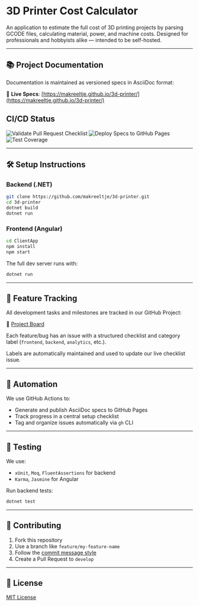 # 3D Printer Cost Calculator

An application to estimate the full cost of 3D printing projects by parsing GCODE files, calculating material, power, and machine costs. Designed for professionals and hobbyists alike — intended to be self-hosted.

---

## 📚 Project Documentation

Documentation is maintained as versioned specs in AsciiDoc format:

🔗 **Live Specs**: [https://makreeltje.github.io/3d-printer/](https://makreeltje.github.io/3d-printer/)


## CI/CD Status

![Validate Pull Request Checklist](https://github.com/makreeltje/3d-printer/actions/workflows/validate-pr-checklist.yml/badge.svg)
![Deploy Specs to GitHub Pages](https://github.com/makreeltje/3d-printer/actions/workflows/asciidoc-pages.yml/badge.svg)
![Test Coverage](https://img.shields.io/badge/coverage-pending-lightgrey)

---

## 🛠️ Setup Instructions

### Backend (.NET)

```bash
git clone https://github.com/makreeltje/3d-printer.git
cd 3d-printer
dotnet build
dotnet run
```

### Frontend (Angular)

```bash
cd ClientApp
npm install
npm start
```

The full dev server runs with:
```bash
dotnet run
```

---

## 🚧 Feature Tracking

All development tasks and milestones are tracked in our GitHub Project:

🔗 [Project Board](https://github.com/makreeltje/3d-printer/projects)

Each feature/bug has an issue with a structured checklist and category label (`frontend`, `backend`, `analytics`, etc.).

Labels are automatically maintained and used to update our live checklist issue.

---

## 🤖 Automation

We use GitHub Actions to:

- Generate and publish AsciiDoc specs to GitHub Pages
- Track progress in a central setup checklist
- Tag and organize issues automatically via `gh` CLI

---

## 🧪 Testing

We use:

- `xUnit`, `Moq`, `FluentAssertions` for backend
- `Karma`, `Jasmine` for Angular

Run backend tests:
```bash
dotnet test
```

---

## 🧩 Contributing

1. Fork this repository
2. Use a branch like `feature/my-feature-name`
3. Follow the [commit message style](docs/contributing.md)
4. Create a Pull Request to `develop`

---

## 📄 License

[MIT License](LICENSE)